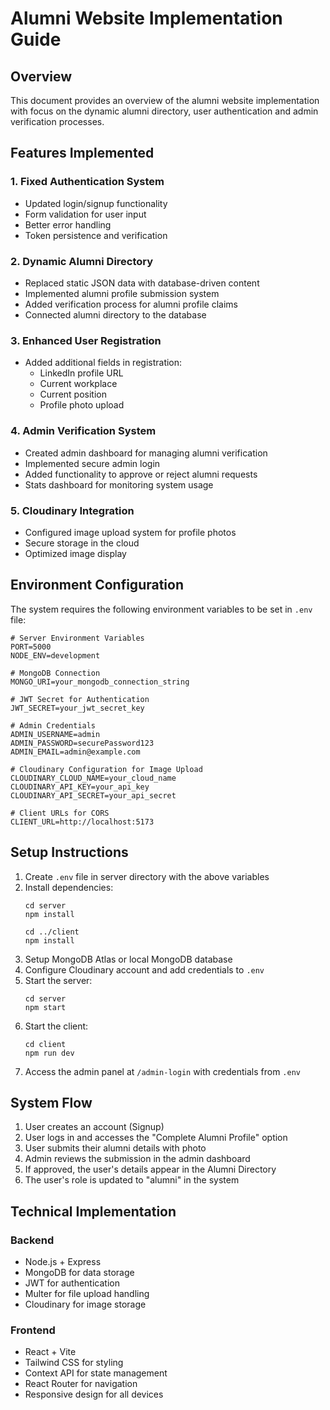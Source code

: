 # Alumni Website Implementation Guide

## Overview
This document provides an overview of the alumni website implementation with focus on the dynamic alumni directory, user authentication and admin verification processes.

## Features Implemented

### 1. Fixed Authentication System
- Updated login/signup functionality
- Form validation for user input
- Better error handling
- Token persistence and verification

### 2. Dynamic Alumni Directory
- Replaced static JSON data with database-driven content
- Implemented alumni profile submission system
- Added verification process for alumni profile claims
- Connected alumni directory to the database

### 3. Enhanced User Registration
- Added additional fields in registration:
  - LinkedIn profile URL
  - Current workplace
  - Current position
  - Profile photo upload

### 4. Admin Verification System
- Created admin dashboard for managing alumni verification
- Implemented secure admin login
- Added functionality to approve or reject alumni requests
- Stats dashboard for monitoring system usage

### 5. Cloudinary Integration
- Configured image upload system for profile photos
- Secure storage in the cloud
- Optimized image display

## Environment Configuration
The system requires the following environment variables to be set in `.env` file:

```
# Server Environment Variables
PORT=5000
NODE_ENV=development

# MongoDB Connection
MONGO_URI=your_mongodb_connection_string

# JWT Secret for Authentication
JWT_SECRET=your_jwt_secret_key

# Admin Credentials
ADMIN_USERNAME=admin
ADMIN_PASSWORD=securePassword123
ADMIN_EMAIL=admin@example.com

# Cloudinary Configuration for Image Upload
CLOUDINARY_CLOUD_NAME=your_cloud_name
CLOUDINARY_API_KEY=your_api_key
CLOUDINARY_API_SECRET=your_api_secret

# Client URLs for CORS
CLIENT_URL=http://localhost:5173
```

## Setup Instructions

1. Create `.env` file in server directory with the above variables
2. Install dependencies:
   ```
   cd server
   npm install
   
   cd ../client
   npm install
   ```
3. Setup MongoDB Atlas or local MongoDB database
4. Configure Cloudinary account and add credentials to `.env`
5. Start the server:
   ```
   cd server
   npm start
   ```
6. Start the client:
   ```
   cd client
   npm run dev
   ```
7. Access the admin panel at `/admin-login` with credentials from `.env`

## System Flow

1. User creates an account (Signup)
2. User logs in and accesses the "Complete Alumni Profile" option
3. User submits their alumni details with photo
4. Admin reviews the submission in the admin dashboard
5. If approved, the user's details appear in the Alumni Directory
6. The user's role is updated to "alumni" in the system

## Technical Implementation

### Backend
- Node.js + Express
- MongoDB for data storage
- JWT for authentication
- Multer for file upload handling
- Cloudinary for image storage

### Frontend
- React + Vite
- Tailwind CSS for styling
- Context API for state management
- React Router for navigation
- Responsive design for all devices
